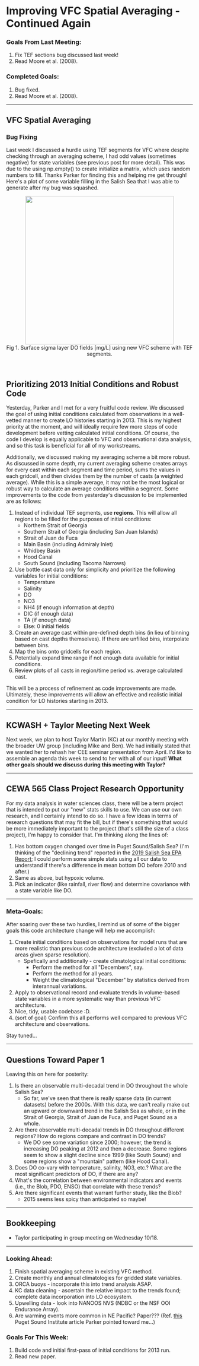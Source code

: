 # Improving VFC Spatial Averaging - Continued Again

### Goals From Last Meeting:
1. Fix TEF sections bug discussed last week!
2. Read Moore et al. (2008).

### Completed Goals:
1. Bug fixed.
2. Read Moore et al. (2008).

---

## VFC Spatial Averaging

### Bug Fixing

Last week I discussed a hurdle using TEF segments for VFC where despite checking through an averaging scheme, I had odd values (sometimes negative) for state variables (see previous post for more detail). This was due to the using np.empty() to create initialize a matrix, which uses random numbers to fill. Thanks Parker for finding this and helping me get through! Here's a plot of some variable filling in the Salish Sea that I was able to generate after my bug was squashed.

<p style="text-align:center;"><img src="https://github.com/dakotamm/dakotamm.github.io/assets/55995675/e667f659-f1e7-41b3-bde4-b26c16a965fe" width="400"/><br>Fig 1. Surface sigma layer DO fields [mg/L] using new VFC scheme with TEF segments.</p><br>


## Prioritizing 2013 Initial Conditions and Robust Code

Yesterday, Parker and I met for a very fruitful code review. We discussed the goal of using initial conditions calculated from observations in a well-vetted manner to create LO histories starting in 2013. This is my highest priority at the moment, and will ideally require few more steps of code development before vetting calculated initial conditions. Of course, the code I develop is equally applicable to VFC and observational data analysis, and so this task is beneficial for all of my workstreams.

Additionally, we discussed making my averaging scheme a bit more robust. As discussed in some depth, my current averaging scheme creates arrays for every cast within each segment and time period, sums the values in each gridcell, and then divides them by the number of casts (a weighted average). While this is a simple average, it may not be the most logical or robust way to calculate an average conditions within a segment. Some improvements to the code from yesterday's discussion to be implemented are as follows:

1. Instead of individual TEF segments, use **regions**. This will allow all regions to be filled for the purposes of initial conditions:
   * Northern Strait of Georgia
   * Southern Strait of Georgia (including San Juan Islands)
   * Strait of Juan de Fuca
   * Main Basin (including Admiraly Inlet)
   * Whidbey Basin
   * Hood Canal
   * South Sound (including Tacoma Narrows)
2. Use bottle cast data only for simplicity and prioritize the following variables for initial conditions:
   * Temperature
   * Salinity
   * DO
   * NO3
   * NH4 (if enough information at depth)
   * DIC (if enough data)
   * TA (if enough data)
   * Else: 0 initial fields
2. Create an average cast within pre-defined depth bins (in lieu of binning based on cast depths themselves). If there are unfilled bins, interpolate between bins.
3. Map the bins onto gridcells for each region.
4. Potentially expand time range if not enough data available for initial conditions.
5. Review plots of all casts in region/time period vs. average calculated cast.

This will be a process of refinement as code improvements are made. Ultimately, these improvements will allow an effective and realistic initial condition for LO histories starting in 2013.


---

## KCWASH + Taylor Meeting Next Week

Next week, we plan to host Taylor Martin (KC) at our monthly meeting with the broader UW group (including Mike and Ben). We had initially stated that we wanted her to rehash her CEE seminar presentation from April. I'd like to assemble an agenda this week to send to her with all of our input! **What other goals should we discuss during this meeting with Taylor?**

---

## CEWA 565 Class Project Research Opportunity

For my data analysis in water sciences class, there will be a term project that is intended to put our "new" stats skills to use. We can use our own research, and I certainly intend to do so. I have a few ideas in terms of research questions that may fit the bill, but if there's something that would be more immediately important to the project (that's still the size of a class project), I'm happy to consider that. I'm thinking along the lines of:
1. Has bottom oxygen changed over time in Puget Sound/Salish Sea? (I'm thinking of the "declining trend" reported in the [2019 Salish Sea EPA Report](https://www.epa.gov/salish-sea/marine-water-quality#:~:text=Marine%20dissolved%20oxygen%20levels%20continue,areas%20in%20the%20Salish%20Sea.); I could perform some simple stats using all our data to understand if there's a difference in mean bottom DO before 2010 and after.)
2. Same as above, but hypoxic volume.
3. Pick an indicator (like rainfall, river flow) and determine covariance with a state variable like DO.

---

### Meta-Goals:

After soaring over these two hurdles, I remind us of some of the bigger goals this code architecture change will help me accomplish:
1. Create initial conditions based on observations for model runs that are more realistic than previous code architecture (excluded a lot of data areas given sparse resolution).
   * Spefically and additionally - create climatological initial conditions:
     * Perform the method for all "Decembers", say.
     * Perform the method for all years.
     * Weight the climatological "December" by statistics derived from interannual variations.
2. Apply to observational record and evaluate trends in volume-based state variables in a more systematic way than previous VFC architecture.
3. Nice, tidy, usable codebase :D.
4. (sort of goal) Confirm this all performs well compared to previous VFC architecture and observations.

Stay tuned...

---

## Questions Toward Paper 1

Leaving this on here for posterity:

1. Is there an observable multi-decadal trend in DO throughout the whole Salish Sea?
   * So far, we've seen that there is really sparse data (in current datasets) before the 2000s. With this data, we can't really make out an upward or downward trend in the Salish Sea as whole, or in the Strait of Georgia, Strait of Juan de Fuca, and Puget Sound as a whole.
2. Are there observable multi-decadal trends in DO throughout different regions? How do regions compare and contrast in DO trends?
   * We DO see some variation since 2000; however, the trend is increasing DO peaking at 2012 and then a decrease. Some regions seem to show a slight decline since 1999 (like South Sound) and some regions show a "mountain" pattern (like Hood Canal).
3. Does DO co-vary with temperature, salinity, NO3, etc.? What are the most significant predictors of DO, if there are any?
4. What's the correlation between environmental indicators and events (i.e., the Blob, PDO, ENSO) that correlate with these trends?
5. Are there significant events that warrant further study, like the Blob?
   * 2015 seems less spicy than anticipated so maybe!

---

## Bookkeeping 
* Taylor participating in group meeting on Wednesday 10/18.

---

### Looking Ahead:
1. Finish spatial averaging scheme in existing VFC method.
2. Create monthly and annual climatologies for gridded state variables.
3. ORCA buoys - incorporate this into trend analysis ASAP.
4. KC data cleaning - ascertain the relative impact to the trends found; complete data incorporation into LO ecosystem.
5. Upwelling data - look into NANOOS NVS (NDBC or the NSF OOI Endurance Array).
6. Are warming events more common in NE Pacific? Paper??? (Ref. [this](https://www.pugetsoundinstitute.org/2023/09/warm-ocean-waters-work-their-way-into-puget-sound/) Puget Sound Institute article Parker pointed toward me...)

### Goals For This Week:
1. Build code and initial first-pass of initial conditions for 2013 run.
2. Read new paper.
